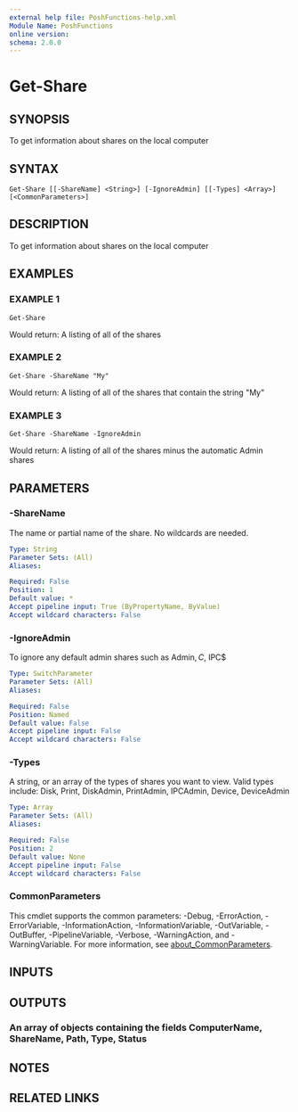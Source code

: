 ```yaml
---
external help file: PoshFunctions-help.xml
Module Name: PoshFunctions
online version:
schema: 2.0.0
---
```


# Get-Share

## SYNOPSIS
To get information about shares on the local computer

## SYNTAX

```
Get-Share [[-ShareName] <String>] [-IgnoreAdmin] [[-Types] <Array>] [<CommonParameters>]
```

## DESCRIPTION
To get information about shares on the local computer

## EXAMPLES

### EXAMPLE 1
```
Get-Share
```

Would return:
A listing of all of the shares

### EXAMPLE 2
```
Get-Share -ShareName "My"
```

Would return:
A listing of all of the shares that contain the string "My"

### EXAMPLE 3
```
Get-Share -ShareName -IgnoreAdmin
```

Would return:
A listing of all of the shares minus the automatic Admin shares

## PARAMETERS

### -ShareName
The name or partial name of the share.
No wildcards are needed.

```yaml
Type: String
Parameter Sets: (All)
Aliases:

Required: False
Position: 1
Default value: *
Accept pipeline input: True (ByPropertyName, ByValue)
Accept wildcard characters: False
```

### -IgnoreAdmin
To ignore any default admin shares such as Admin$, C$, IPC$

```yaml
Type: SwitchParameter
Parameter Sets: (All)
Aliases:

Required: False
Position: Named
Default value: False
Accept pipeline input: False
Accept wildcard characters: False
```

### -Types
A string, or an array of the types of shares you want to view.
Valid types include: Disk, Print, DiskAdmin, PrintAdmin, IPCAdmin, Device, DeviceAdmin

```yaml
Type: Array
Parameter Sets: (All)
Aliases:

Required: False
Position: 2
Default value: None
Accept pipeline input: False
Accept wildcard characters: False
```

### CommonParameters
This cmdlet supports the common parameters: -Debug, -ErrorAction, -ErrorVariable, -InformationAction, -InformationVariable, -OutVariable, -OutBuffer, -PipelineVariable, -Verbose, -WarningAction, and -WarningVariable. For more information, see [about_CommonParameters](http://go.microsoft.com/fwlink/?LinkID=113216).

## INPUTS

## OUTPUTS

### An array of objects containing the fields ComputerName, ShareName, Path, Type, Status
## NOTES

## RELATED LINKS
